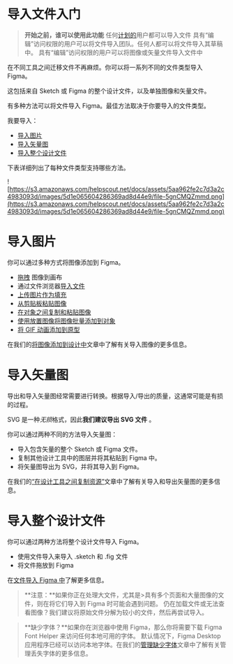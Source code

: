 # 导入文件入门

> **开始之前，谁可以使用此功能**
> 任何[计划的](https://help.figma.com/article/%3E209-understanding-figmas-plans)用户都可以导入文件
> 具有“编辑”访问权限的用户可以将文件导入团队。任何人都可以将文件导入其草稿中。
> 具有“编辑”访问权限的用户可以将图像或矢量文件导入文件中

在不同工具之间迁移文件不再麻烦。你可以将一系列不同的文件类型导入 Figma。

这包括来自 Sketch 或 Figma 的整个设计文件，以及单独图像和矢量文件。

有多种方法可以将文件导入 Figma。最佳方法取决于你要导入的文件类型。

我要导入：

- [导入图片](#import-images)
- [导入矢量图](#import-vectors)
- [导入整个设计文件](#import-entire-design-files)

下表详细列出了每种文件类型支持哪些方法。

![https://s3.amazonaws.com/helpscout.net/docs/assets/5aa962fe2c7d3a2c4983093d/images/5d1e065604286369ad8d44e9/file-5gnCMQZmmd.png](https://s3.amazonaws.com/helpscout.net/docs/assets/5aa962fe2c7d3a2c4983093d/images/5d1e065604286369ad8d44e9/file-5gnCMQZmmd.png)

# 导入图片

你可以通过多种方式将图像添加到 Figma。

- [拖拽](https://help.figma.com/hc/en-us/articles/360040028034) 图像到画布
- 通过文件浏览器[导入文件](https://help.figma.com/hc/en-us/articles/360041003114)
- [上传图片作为填充](https://www.notion.so/hc/en-us/articles/360041090073)
- [从剪贴板粘贴图像](https://www.notion.so/hc/en-us/articles/360040615014)
- [在对象之间复制和粘贴图像](https://www.notion.so/hc/en-us/articles/360040615014)
- [使用放置图像将图像批量添加到对象](https://www.notion.so/hc/en-us/articles/360041089973)
- [将 GIF 动画添加到原型](https://www.notion.so/hc/en-us/articles/360041486873)

在我们的[将图像添加到设计中](https://help.figma.com/hc/en-us/articles/360040028034)文章中了解有关导入图像的更多信息。

# 导入矢量图

导出和导入矢量图经常需要进行转换。根据导入/导出的质量，这通常可能是有损的过程。

SVG 是一种*无损*格式，因此**我们建议导出 SVG 文件** 。

你可以通过两种不同的方法导入矢量图：

- 导入包含矢量的整个 Sketch 或 Figma 文件。
- 复制其他设计工具中的图层并将其粘贴到 Figma 中。
- 将矢量图导出为 SVG，并将其导入到 Figma。

在我们的[“在设计工具之间复制资源”](https://help.figma.com/hc/en-us/articles/360040030374)文章中了解有关导入和导出矢量图的更多信息。

# 导入整个设计文件

你可以通过两种方法将整个设计文件导入 Figma。

- 使用文件导入来导入 .sketch 和 .fig 文件
- 将文件拖放到 Figma

在[文件导入 Figma 中](https://help.figma.com/tbc)了解更多信息。

> **注意：**如果你正在处理大文件，尤其是>具有多个页面和大量图像的文件，则在将它们导入到 Figma 时可能会遇到问题。
> 仍在加载文件或无法查看图像？我们建议将原始文件分解为较小的文件，然后再尝试导入。

> **缺少字体？**如果你在浏览器中使用 Figma，那么你将需要下载 Figma Font Helper 来访问任何本地可用的字体。
> 默认情况下，Figma Desktop 应用程序已经可以访问本地字体。在我们的[管理缺少字体](https://help.figma.com/hc/en-us/articles/360039956994)文章中了解有关管理丢失字体的更多信息。
